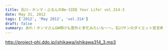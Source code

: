 ```yaml
---
title: 石川・ホンマ・ぶるんのBe-SIDE Your Life! vol.314-3
date: May 31, 2012
tags: ['2012', 'May 2012', 'vol.314']
draft: false
summary: あれ！ホンマさんGW明けも意外と多忙みたいな～～。石川サンのダイエット宣言再び・・・体重の乱高下が心配なところですね＾＾NAMAE
---
```


http://project-phi.ddo.jp/ishikawa/ishikawa314_3.mp3